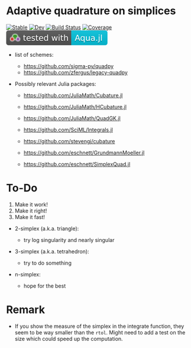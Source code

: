 # Adaptive quadrature on simplices

[![Stable](https://img.shields.io/badge/docs-stable-blue.svg)](https://zmoitier.github.io/AdaptiveSimplexQuadrature.jl/stable/)
[![Dev](https://img.shields.io/badge/docs-dev-blue.svg)](https://zmoitier.github.io/AdaptiveSimplexQuadrature.jl/dev/)
[![Build Status](https://github.com/zmoitier/AdaptiveSimplexQuadrature.jl/actions/workflows/CI.yml/badge.svg?branch=main)](https://github.com/zmoitier/AdaptiveSimplexQuadrature.jl/actions/workflows/CI.yml?query=branch%3Amain)
[![Coverage](https://codecov.io/gh/zmoitier/AdaptiveSimplexQuadrature.jl/branch/main/graph/badge.svg)](https://codecov.io/gh/zmoitier/AdaptiveSimplexQuadrature.jl)
[![Aqua](https://raw.githubusercontent.com/JuliaTesting/Aqua.jl/master/badge.svg)](https://github.com/JuliaTesting/Aqua.jl)

* list of schemes:
  - https://github.com/sigma-py/quadpy
  - https://github.com/zfergus/legacy-quadpy

* Possibly relevant Julia packages:
  - https://github.com/JuliaMath/Cubature.jl
  - https://github.com/JuliaMath/HCubature.jl
  - https://github.com/JuliaMath/QuadGK.jl

  - https://github.com/SciML/Integrals.jl

  - https://github.com/stevengj/cubature
  - https://github.com/eschnett/GrundmannMoeller.jl
  - https://github.com/eschnett/SimplexQuad.jl

# To-Do

1. Make it work!
2. Make it right!
3. Make it fast!

* 2-simplex (a.k.a. triangle):
  - try log singularity and nearly singular

* 3-simplex (a.k.a. tetrahedron):
  - try to do something

* n-simplex:
  - hope for the best

# Remark

* If you show the measure of the simplex in the integrate function, they seem to be way smaller than the `rtol`. Might need to add a test on the size which could speed up the computation.
